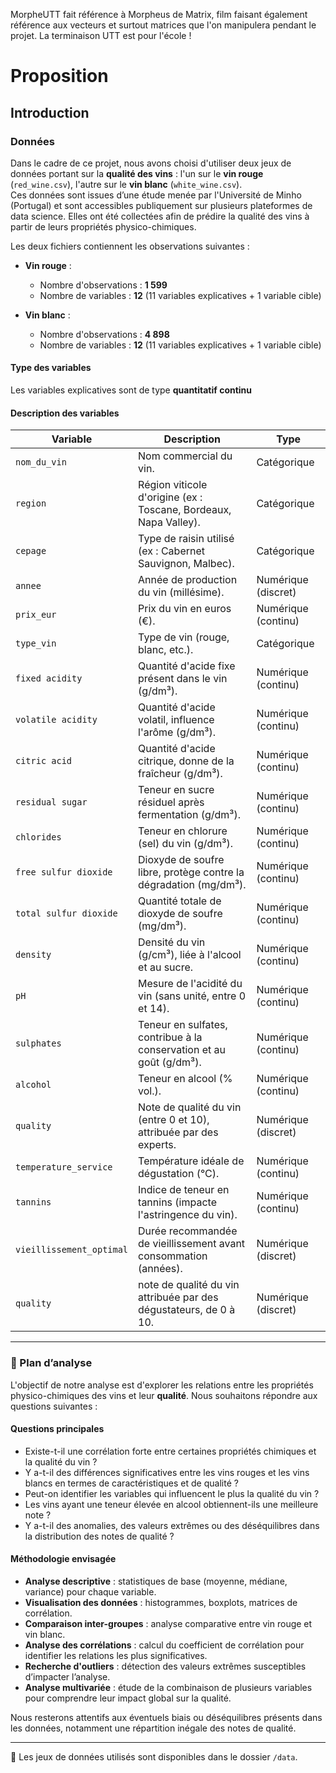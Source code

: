 MorpheUTT fait référence à Morpheus de Matrix, film faisant également référence aux vecteurs et surtout matrices que l'on manipulera pendant le projet. La terminaison UTT est pour l'école !

# Proposition

## Introduction

### Données

Dans le cadre de ce projet, nous avons choisi d'utiliser deux jeux de données portant sur la **qualité des vins** : l'un sur le **vin rouge** (`red_wine.csv`), l'autre sur le **vin blanc** (`white_wine.csv`).  
Ces données sont issues d’une étude menée par l'Université de Minho (Portugal) et sont accessibles publiquement sur plusieurs plateformes de data science. Elles ont été collectées afin de prédire la qualité des vins à partir de leurs propriétés physico-chimiques.

Les deux fichiers contiennent les observations suivantes :

- **Vin rouge** :
    - Nombre d'observations : **1 599**
    - Nombre de variables : **12** (11 variables explicatives + 1 variable cible)

- **Vin blanc** :
    - Nombre d'observations : **4 898**
    - Nombre de variables : **12** (11 variables explicatives + 1 variable cible)

#### Type des variables

Les variables explicatives sont de type **quantitatif continu**

#### Description des variables

| Variable                 | Description                                                         | Type                |
|--------------------------|---------------------------------------------------------------------|---------------------|
| `nom_du_vin`             | Nom commercial du vin.                                              | Catégorique         |
| `region`                 | Région viticole d'origine (ex : Toscane, Bordeaux, Napa Valley).    | Catégorique         |
| `cepage`                 | Type de raisin utilisé (ex : Cabernet Sauvignon, Malbec).           | Catégorique         |
| `annee`                  | Année de production du vin (millésime).                             | Numérique (discret) |
| `prix_eur`               | Prix du vin en euros (€).                                           | Numérique (continu) |
| `type_vin`               | Type de vin (rouge, blanc, etc.).                                   | Catégorique         |
| `fixed acidity`          | Quantité d'acide fixe présent dans le vin (g/dm³).                  | Numérique (continu) |
| `volatile acidity`       | Quantité d'acide volatil, influence l'arôme (g/dm³).                | Numérique (continu) |
| `citric acid`            | Quantité d'acide citrique, donne de la fraîcheur (g/dm³).           | Numérique (continu) |
| `residual sugar`         | Teneur en sucre résiduel après fermentation (g/dm³).                | Numérique (continu) |
| `chlorides`              | Teneur en chlorure (sel) du vin (g/dm³).                            | Numérique (continu) |
| `free sulfur dioxide`    | Dioxyde de soufre libre, protège contre la dégradation (mg/dm³).    | Numérique (continu) |
| `total sulfur dioxide`   | Quantité totale de dioxyde de soufre (mg/dm³).                      | Numérique (continu) |
| `density`                | Densité du vin (g/cm³), liée à l'alcool et au sucre.                | Numérique (continu) |
| `pH`                     | Mesure de l'acidité du vin (sans unité, entre 0 et 14).             | Numérique (continu) |
| `sulphates`              | Teneur en sulfates, contribue à la conservation et au goût (g/dm³). | Numérique (continu) |
| `alcohol`                | Teneur en alcool (% vol.).                                          | Numérique (continu) |
| `quality`                | Note de qualité du vin (entre 0 et 10), attribuée par des experts.  | Numérique (discret) |
| `temperature_service`    | Température idéale de dégustation (°C).                             | Numérique (continu) |
| `tannins`                | Indice de teneur en tannins (impacte l'astringence du vin).         | Numérique (continu) |
| `vieillissement_optimal` | Durée recommandée de vieillissement avant consommation (années).    | Numérique (discret) |
| `quality`                | note de qualité du vin attribuée par des dégustateurs, de 0 à 10.   | Numérique (discret) |


---

### 🧐 Plan d’analyse

L'objectif de notre analyse est d'explorer les relations entre les propriétés physico-chimiques des vins et leur **qualité**. Nous souhaitons répondre aux questions suivantes :

#### Questions principales

- Existe-t-il une corrélation forte entre certaines propriétés chimiques et la qualité du vin ?
- Y a-t-il des différences significatives entre les vins rouges et les vins blancs en termes de caractéristiques et de qualité ?
- Peut-on identifier les variables qui influencent le plus la qualité du vin ?
- Les vins ayant une teneur élevée en alcool obtiennent-ils une meilleure note ?
- Y a-t-il des anomalies, des valeurs extrêmes ou des déséquilibres dans la distribution des notes de qualité ?

#### Méthodologie envisagée

- **Analyse descriptive** : statistiques de base (moyenne, médiane, variance) pour chaque variable.
- **Visualisation des données** : histogrammes, boxplots, matrices de corrélation.
- **Comparaison inter-groupes** : analyse comparative entre vin rouge et vin blanc.
- **Analyse des corrélations** : calcul du coefficient de corrélation pour identifier les relations les plus significatives.
- **Recherche d'outliers** : détection des valeurs extrêmes susceptibles d’impacter l’analyse.
- **Analyse multivariée** : étude de la combinaison de plusieurs variables pour comprendre leur impact global sur la qualité.

Nous resterons attentifs aux éventuels biais ou déséquilibres présents dans les données, notamment une répartition inégale des notes de qualité.

---

📂 Les jeux de données utilisés sont disponibles dans le dossier `/data`.
